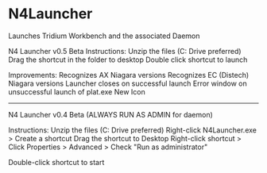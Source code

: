 # N4Launcher
Launches Tridium Workbench and the associated Daemon

N4 Launcher v0.5 Beta
Instructions:
Unzip the files (C: Drive preferred)
Drag the shortcut in the folder to desktop
Double click shortcut to launch

Improvements:
Recognizes AX Niagara versions
Recognizes EC (Distech) Niagara versions
Launcher closes on successful launch
Error window on unsuccessful launch of plat.exe
New Icon

-----

N4 Launcher v0.4 Beta (ALWAYS RUN AS ADMIN for daemon)

Instructions:
Unzip the files (C: Drive preferred)
Right-click N4Launcher.exe > Create a shortcut
Drag the shortcut to Desktop
Right-click shortcut > Click Properties > Advanced > Check "Run as administrator"

Double-click shortcut to start
